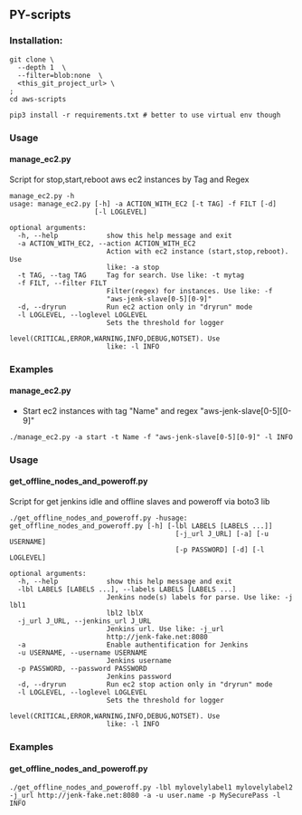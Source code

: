 ## PY-scripts

### Installation:
```
git clone \
  --depth 1  \
  --filter=blob:none  \
  <this_git_project_url> \
;
cd aws-scripts

pip3 install -r requirements.txt # better to use virtual env though 
```
### Usage
#### manage_ec2.py

Script for stop,start,reboot aws ec2 instances by Tag and Regex

```
manage_ec2.py -h       
usage: manage_ec2.py [-h] -a ACTION_WITH_EC2 [-t TAG] -f FILT [-d]
                     [-l LOGLEVEL]

optional arguments:
  -h, --help            show this help message and exit
  -a ACTION_WITH_EC2, --action ACTION_WITH_EC2
                        Action with ec2 instance (start,stop,reboot). Use
                        like: -a stop
  -t TAG, --tag TAG     Tag for search. Use like: -t mytag
  -f FILT, --filter FILT
                        Filter(regex) for instances. Use like: -f
                        "aws-jenk-slave[0-5][0-9]"
  -d, --dryrun          Run ec2 action only in "dryrun" mode
  -l LOGLEVEL, --loglevel LOGLEVEL
                        Sets the threshold for logger
                        level(CRITICAL,ERROR,WARNING,INFO,DEBUG,NOTSET). Use
                        like: -l INFO

```

### Examples
#### manage_ec2.py

- Start ec2 instances with tag "Name" and regex "aws-jenk-slave[0-5][0-9]"

```
./manage_ec2.py -a start -t Name -f "aws-jenk-slave[0-5][0-9]" -l INFO
```

### Usage
#### get_offline_nodes_and_poweroff.py

Script for get jenkins idle and offline slaves and poweroff via boto3 lib

```
./get_offline_nodes_and_poweroff.py -husage: get_offline_nodes_and_poweroff.py [-h] [-lbl LABELS [LABELS ...]]
                                         [-j_url J_URL] [-a] [-u USERNAME]
                                         [-p PASSWORD] [-d] [-l LOGLEVEL]

optional arguments:
  -h, --help            show this help message and exit
  -lbl LABELS [LABELS ...], --labels LABELS [LABELS ...]
                        Jenkins node(s) labels for parse. Use like: -j lbl1
                        lbl2 lblX
  -j_url J_URL, --jenkins_url J_URL
                        Jenkins url. Use like: -j_url
                        http://jenk-fake.net:8080
  -a                    Enable authentification for Jenkins
  -u USERNAME, --username USERNAME
                        Jenkins username
  -p PASSWORD, --password PASSWORD
                        Jenkins password
  -d, --dryrun          Run ec2 stop action only in "dryrun" mode
  -l LOGLEVEL, --loglevel LOGLEVEL
                        Sets the threshold for logger
                        level(CRITICAL,ERROR,WARNING,INFO,DEBUG,NOTSET). Use
                        like: -l INFO

```

### Examples
#### get_offline_nodes_and_poweroff.py

```
./get_offline_nodes_and_poweroff.py -lbl mylovelylabel1 mylovelylabel2 -j_url http://jenk-fake.net:8080 -a -u user.name -p MySecurePass -l INFO

```